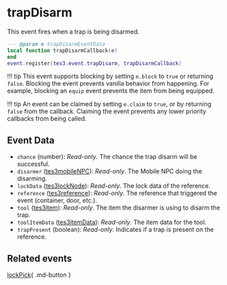 # trapDisarm
<div class="search_terms" style="display: none">trapdisarm</div>

<!---
	This file is autogenerated. Do not edit this file manually. Your changes will be ignored.
	More information: https://github.com/MWSE/MWSE/tree/master/docs
-->

This event fires when a trap is being disarmed.

```lua
--- @param e trapDisarmEventData
local function trapDisarmCallback(e)
end
event.register(tes3.event.trapDisarm, trapDisarmCallback)
```

!!! tip
	This event supports blocking by setting `e.block` to `true` or returning `false`. Blocking the event prevents vanilla behavior from happening. For example, blocking an `equip` event prevents the item from being equipped.

!!! tip
	An event can be claimed by setting `e.claim` to `true`, or by returning `false` from the callback. Claiming the event prevents any lower priority callbacks from being called.

## Event Data

* `chance` (number): *Read-only*. The chance the trap disarm will be successful.
* `disarmer` ([tes3mobileNPC](../types/tes3mobileNPC.md)): *Read-only*. The Mobile NPC doing the disarming.
* `lockData` ([tes3lockNode](../types/tes3lockNode.md)): *Read-only*. The lock data of the reference.
* `reference` ([tes3reference](../types/tes3reference.md)): *Read-only*. The reference that triggered the event (container, door, etc.).
* `tool` ([tes3item](../types/tes3item.md)): *Read-only*. The item the disarmer is using to disarm the trap.
* `toolItemData` ([tes3itemData](../types/tes3itemData.md)): *Read-only*. The item data for the tool.
* `trapPresent` (boolean): *Read-only*. Indicates if a trap is present on the reference.


## Related events

[lockPick](./lockPick.md){ .md-button }

